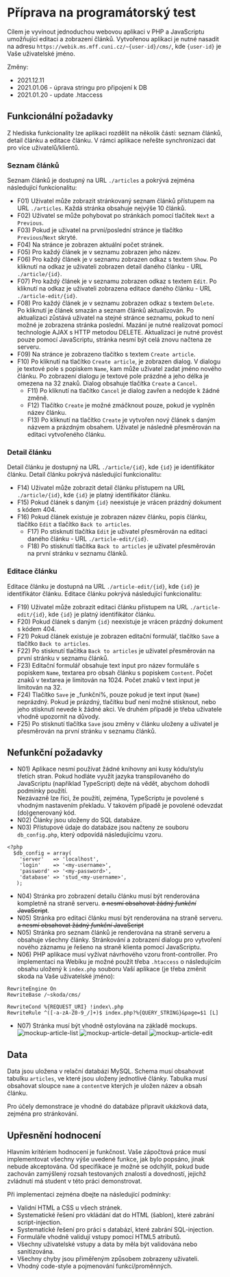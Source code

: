 # Příprava na programátorský test

Cílem je vyvinout jednoduchou webovou aplikaci v PHP a JavaScriptu umožňující editaci a zobrazení článků.
Vytvořenou aplikaci je nutné nasadit na adresu ```https://webik.ms.mff.cuni.cz/~{user-id}/cms/```, kde ```{user-id}``` je Vaše uživatelské jméno.

Změny: 
 * 2021.12.11
 * 2021.01.06 - úprava stringu pro připojení k DB
 * 2021.01.20 - update .htaccess
 
## Funkcionální požadavky
Z hlediska funkcionality lze aplikaci rozdělit na několik částí: seznam článků, detail článku a editace článku.
V rámci aplikace neřešte synchronizaci dat pro více uživatelů/klientů. 

### Seznam článků
Seznam článků je dostupný na URL ```./articles``` a pokrývá zejména následující funkcionalitu:

* F01) Uživatel může zobrazit stránkovaný seznam článků přístupem na URL ```./articles```.
  Každá stránka obsahuje nejvýše 10 článků.
* F02) Uživatel se může pohybovat po stránkách pomocí tlačítek ```Next``` a ```Previous```.
* F03) Pokud je uživatel na první/poslední stránce je tlačítko ```Previous```/```Next``` skryté.
* F04) Na stránce je zobrazen aktuální počet stránek.
* F05) Pro každý článek je v seznamu zobrazen jeho název.
* F06) Pro každý článek je v seznamu zobrazen odkaz s textem ```Show```.
  Po kliknutí na odkaz je uživateli zobrazen detail daného článku - URL ```./article/{id}```.
* F07) Pro každý článek je v seznamu zobrazen odkaz s textem ```Edit```.
  Po kliknutí na odkaz je uživateli zobrazena editace daného článku - URL ```./article-edit/{id}```.
* F08) Pro každý článek je v seznamu zobrazen odkaz s textem ```Delete```.
  Po kliknutí je článek smazán a seznam článků aktualizován. 
  Po aktualizaci zůstává uživatel na stejné stránce seznamu, pokud to není možné je zobrazena stránka poslední.
  Mazání je nutné realizovat pomocí technologie AJAX s HTTP metodou DELETE.
  Aktualizaci je nutné provést pouze pomocí JavaScriptu, 
  stránka nesmí být celá znovu načtena ze serveru.
* F09) Na stránce je zobrazeno tlačítko s textem ```Create article```.
* F10) Po kliknutí na tlačítko ```Create article```, je zobrazen dialog.
  V dialogu je textové pole s popiskem ```Name```, kam může uživatel zadat jméno nového článku. 
  Po zobrazení dialogu je textové pole prázdné a jeho délka je omezena na 32 znaků.
  Dialog obsahuje tlačítka ```Create``` a ```Cancel```.  
  * F11) Po kliknutí na tlačítko ```Cancel``` je dialog zavřen a nedojde k žádné změně.
  * F12) Tlačítko ```Create``` je možné zmáčknout pouze, pokud je vyplněn název článku.
  * F13) Po kliknutí na tlačítko ```Create``` je vytvořen nový článek s daným názvem a prázdným obsahem.
    Uživatel je následně přesměrován na editaci vytvořeného článku.

### Detail článku
Detail článku je dostupný na URL ```./article/{id}```, kde ```{id}``` je identifikátor článku. 
Detail článku pokrývá následující funkcionalitu: 

* F14) Uživatel může zobrazit detail článku přístupem na URL ```./article/{id}```, kde ```{id}``` je platný identifikátor článku.  
* F15) Pokud článek s daným ```{id}``` neexistuje je vrácen prázdný dokument s kódem 404.
* F16) Pokud článek existuje je zobrazen název článku, popis článku, tlačítko ```Edit``` a tlačítko ```Back to articles```.
  * F17) Po stisknutí tlačítka ```Edit``` je uživatel přesměrován na editaci daného článku - URL ```./article-edit/{id}```.
  * F18) Po stisknutí tlačítka ```Back to articles``` je uživatel přesměrován na první stránku v seznamu článků.
    

### Editace článku
Editace článku je dostupná na URL ```./article-edit/{id}```, kde ```{id}``` je identifikátor článku. 
Editace článku pokrývá následující funkcionalitu: 

* F19) Uživatel může zobrazit editaci článku přístupem na URL ```./article-edit/{id}```, kde ```{id}``` je platný identifikátor článku.  
* F20) Pokud článek s daným ```{id}``` neexistuje je vrácen prázdný dokument s kódem 404.
* F21) Pokud článek existuje je zobrazen editační formulář, tlačítko ```Save``` a tlačítko ```Back to articles```.
* F22) Po stisknutí tlačítka ```Back to articles``` je uživatel přesměrován na první stránku v seznamu článků.
* F23) Editační formulář obsahuje text input pro název formuláře s popiskem ```Name```, textarea pro obsah článku s popiskem ```Content```.
  Počet znaků v textarea je limitován na 1024. Počet znaků v text input je limitován na 32.
* F24) Tlačítko ```Save``` je _funkční%, pouze pokud je text input (```Name```) neprázdný.
  Pokud je prázdný, tlačítku buď není možné stisknout, nebo jeho stisknutí nevede k žádné akci.
  Ve druhém případě je třeba uživatele vhodně upozornit na důvody.
* F25) Po stisknutí tlačítka ```Save``` jsou změny v článku uloženy a uživatel je přesměrován na první stránku v seznamu článků.
 
## Nefunkční požadavky
* N01) Aplikace nesmí používat žádné knihovny ani kusy kódu/stylu třetích stran. 
  Pokud hodláte využít jazyka transpilovaného do JavaScriptu (například TypeScript) dejte ná vědět, abychom dohodli podmínky použití.  
  Nezávazně lze říci, že použití, zejména, TypeScriptu je povolené s vhodným nastavením překladu.
  V takovém případě je povolené odevzdat (do)generovaný kód.
* N02) Články jsou uloženy do SQL databáze. 
* N03) Přístupové údaje do databáze jsou načteny ze souboru ```db_config.php```, který odpovídá následujícímu vzoru.
```
<?php
  $db_config = array(
    'server'   => 'localhost',
    'login'    => '<my-username>',
    'password' => '<my-password>',
    'database' => 'stud_<my-username>',
   );
```
* N04) Stránka pro zobrazení detailu článku musí být renderována kompletně na straně serveru.
  ~~a nesmí obsahovat žádný _funkční_ JavaScript~~.
* N05) Stránka pro editaci článku musí být renderována na straně serveru.
  ~~a nesmí obsahovat žádný _funkční_ JavaScript~~
* N05) Stránka pro seznam článků je renderována na straně serveru a obsahuje všechny články.
  Stránkování a zobrazení dialogu pro vytvoření nového záznamu je řešeno na straně klienta pomocí JavaScriptu.
* N06) PHP aplikace musí vyžívat návrhového vzoru front-controller.
Pro implementaci na Webíku je možné použít třeba ```.htaccess``` o následujícím obsahu uložený k ```index.php``` souboru Vaší aplikace (je třeba změnit skoda na Vaše uživatelské jméno):
```
RewriteEngine On
RewriteBase /~skoda/cms/

RewriteCond %{REQUEST_URI} !index\.php
RewriteRule ^([-a-zA-Z0-9_/]+)$ index.php?%{QUERY_STRING}&page=$1 [L]
```
* N07) Stránka musí být vhodně ostylována na základě mockups.
![mockup-article-list](./semestral-work/mockup-article-list.png)
![mockup-article-detail](./semestral-work/mockup-article-detail.png)
![mockup-article-edit](./semestral-work/mockup-article-edit.png)

## Data
Data jsou uložena v relační databázi MySQL.
Schema musí obsahovat tabulku ```articles```, ve které jsou uloženy jednotlivé články. 
Tabulka musí obsahovat sloupce ```name``` a ```content```ve kterých je uložen název a obsah článku.

Pro účely demonstrace je vhodné do databáze připravit ukázková data, zejména pro stránkování.

## Upřesnění hodnocení
Hlavním kritériem hodnocení je funkčnost. 
Vaše zápočtová práce musí implementovat všechny výše uvedené funkce, jak bylo popsáno, jinak nebude akceptována.
Od specifikace je možné se odchýlit, pokud bude zachován zamýšlený rozsah testovaných znalostí a dovedností, jejichž zvládnutí má student v této práci demonstrovat.

Při implementaci zejména dbejte na následující podmínky:
- Validní HTML a CSS u všech stránek.
- Systematické řešení pro vkládání dat do HTML (šablon), které zabrání script-injection.
- Systematické řešení pro práci s databází, které zabrání SQL-injection.
- Formuláře vhodně validují vstupy pomocí HTML5 atributů.
- Všechny uživatelské vstupy a data by měla být validována nebo sanitizována.
- Všechny chyby jsou přiměřeným způsobem zobrazeny uživateli.
- Vhodný code-style a pojmenování funkcí/proměnných.
